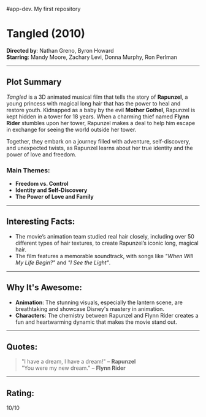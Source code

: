 #app-dev.
My first repository
# Tangled (2010)

**Directed by**: Nathan Greno, Byron Howard  
**Starring**: Mandy Moore, Zachary Levi, Donna Murphy, Ron Perlman

---

## Plot Summary

*Tangled* is a 3D animated musical film that tells the story of **Rapunzel**, a young princess with magical long hair that has the power to heal and restore youth. Kidnapped as a baby by the evil **Mother Gothel**, Rapunzel is kept hidden in a tower for 18 years. When a charming thief named **Flynn Rider** stumbles upon her tower, Rapunzel makes a deal to help him escape in exchange for seeing the world outside her tower.

Together, they embark on a journey filled with adventure, self-discovery, and unexpected twists, as Rapunzel learns about her true identity and the power of love and freedom.

### Main Themes:
- **Freedom vs. Control**
- **Identity and Self-Discovery**
- **The Power of Love and Family**

---  

## Interesting Facts:
- The movie’s animation team studied real hair closely, including over 50 different types of hair textures, to create Rapunzel’s iconic long, magical hair.
- The film features a memorable soundtrack, with songs like *"When Will My Life Begin?"* and *"I See the Light"*.

---

## Why It's Awesome:
- **Animation**: The stunning visuals, especially the lantern scene, are breathtaking and showcase Disney's mastery in animation.
- **Characters**: The chemistry between Rapunzel and Flynn Rider creates a fun and heartwarming dynamic that makes the movie stand out.

---

## Quotes:

> "I have a dream, I have a dream!" – **Rapunzel**  
> "You were my new dream." – **Flynn Rider**

---

## Rating:
10/10

